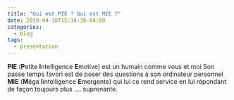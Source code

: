 ```yaml
---
title: "Qui est PIE ? Qui est MIE ?"
date: 2019-04-18T15:34:30-04:00
categories:
  - blog
tags:
  - presentation
---
```


**PIE** (**P**etite **I**ntelligence **E**motive) est un humain comme vous et moi
Son passe temps favori est de poser des questions à son ordinateur personnel **MIE** (**M**éga **I**intelligence **E**mergente) qui lui ce rend service en lui répondant de façon toujours plus .... suprenante.
